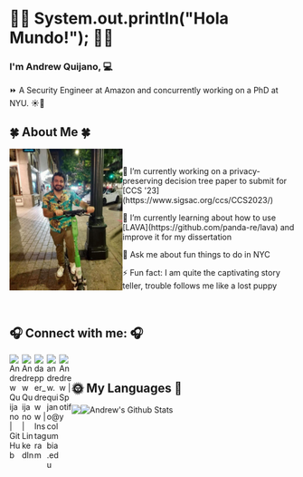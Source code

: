 # :wave::ocean: System.out.println("Hola Mundo!"); :wave::ocean:

### I'm Andrew Quijano, :computer:

:fast_forward: A Security Engineer at Amazon and concurrently working on a PhD at NYU. :sunny::dango:
</br>

<H2> 🍀 About Me 🍀 </H2>
<img align="left" alt="Personal Picture" src="austin.jpg" width="200" height="250" /> &nbsp;&nbsp;

<p> 🔭 I’m currently working on a privacy-preserving decision tree paper to submit for [CCS '23](https://www.sigsac.org/ccs/CCS2023/) </p>
<p>🌱 I’m currently learning about how to use [LAVA](https://github.com/panda-re/lava) and improve it for my dissertation </p>
<p> 💬 Ask me about fun things to do in NYC </p>
<p> ⚡ Fun fact: I am quite the captivating story teller, trouble follows me like a lost puppy</p>

</br>

## 🎧 Connect with me: 🎧
<a href="https://github.com/AndrewQuijano"><img align="left" alt="Andrew Quijano | GitHub" width="22px" src="https://github.com/gauravghongde/social-icons/blob/master/SVG/Color/Github.svg"/></a>
<a href="https://www.linkedin.com/in/andrew-quijano92/"><img align="left" alt="Andrew Quijano | LinkedIn" width="22px" src="https://github.com/gauravghongde/social-icons/blob/master/SVG/Color/LinkedIN.svg"/></a>
<a href="https://www.instagram.com/dapper_dreww/?hl=en"><img align="left" alt="dapper_dreww | Instagram" width="22px" src="https://github.com/gauravghongde/social-icons/blob/master/SVG/Color/Instagram.svg"/></a>
<a href= "mailto:andrew.quijano@columbia.edu"><img align="left" alt="andrew.quijano@columbia.edu" width="22px" src="https://github.com/gauravghongde/social-icons/blob/master/SVG/Color/Gmail.svg"/></a>
<a href="https://open.spotify.com/user/tyszze7hb1i6jq0nh2huy30yu?si=cPJV2D26Q4iyGwO-rxes7A"><img align="left" alt="Andrew | Spotify" width="22px" src="https://github.com/gauravghongde/social-icons/blob/master/PNG/Color/Spotify.png"/></a>

</br>

## 🌞 My Languages 🌈
<img align="left" src="https://github-readme-stats.vercel.app/api/top-langs/?username=AndrewQuijano&theme=merko"/> &nbsp;
<img align="left" alt="Andrew's Github Stats" src="https://github-readme-stats.vercel.app/api?username=AndrewQuijano&show_icons=true" />  
